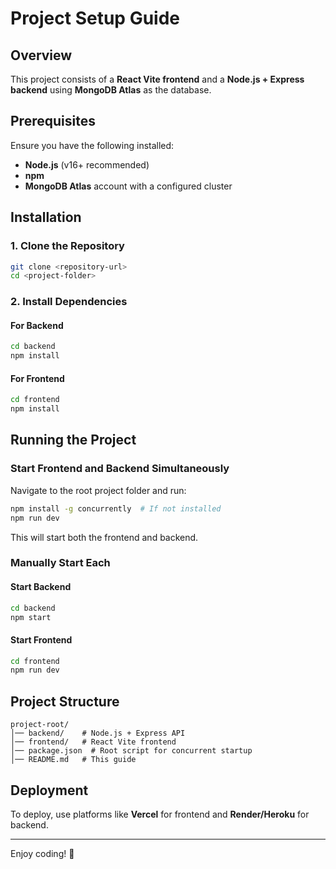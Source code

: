 # Project Setup Guide

## Overview

This project consists of a **React Vite frontend** and a **Node.js + Express backend** using **MongoDB Atlas** as the database.

## Prerequisites

Ensure you have the following installed:

- **Node.js** (v16+ recommended)
- **npm**
- **MongoDB Atlas** account with a configured cluster

## Installation

### 1. Clone the Repository

```bash
git clone <repository-url>
cd <project-folder>
```

### 2. Install Dependencies

#### For Backend

```bash
cd backend
npm install
```

#### For Frontend

```bash
cd frontend
npm install
```

## Running the Project

### Start Frontend and Backend Simultaneously

Navigate to the root project folder and run:

```bash
npm install -g concurrently  # If not installed
npm run dev
```

This will start both the frontend and backend.

### Manually Start Each

#### Start Backend

```bash
cd backend
npm start
```

#### Start Frontend

```bash
cd frontend
npm run dev
```

## Project Structure

```
project-root/
│── backend/    # Node.js + Express API
│── frontend/   # React Vite frontend
│── package.json  # Root script for concurrent startup
│── README.md   # This guide
```

## Deployment

To deploy, use platforms like **Vercel** for frontend and **Render/Heroku** for backend.

---

Enjoy coding! 🚀
